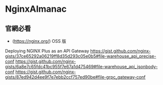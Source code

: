 # NginxAlmanac

## 官網必看

- (https://nginx.org/) OSS 版

Deploying NGINX Plus as an API Gateway
https://gist.github.com/nginx-gists/37ce65292a06219ff8d35d293c05e0b5#file-warehouse_api_precise-conf
https://gist.github.com/nginx-gists/6a8e7c65fdc41bc955f7e67a1d475469#file-warehouse_api_jsonbody-conf
https://gist.github.com/nginx-gists/87ed942d4ee9f7e7ebb2ccf757ed90be#file-grpc_gateway-conf


